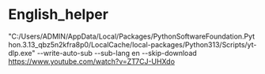 # English_helper

"C:/Users/ADMIN/AppData/Local/Packages/PythonSoftwareFoundation.Python.3.13_qbz5n2kfra8p0/LocalCache/local-packages/Python313/Scripts/yt-dlp.exe" --write-auto-sub --sub-lang en --skip-download https://www.youtube.com/watch?v=ZT7CJ-UHXdo
